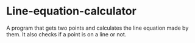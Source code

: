 # Line-equation-calculator
A program that gets two points and calculates the line equation made by them. It also checks if a point is on a line or not.
